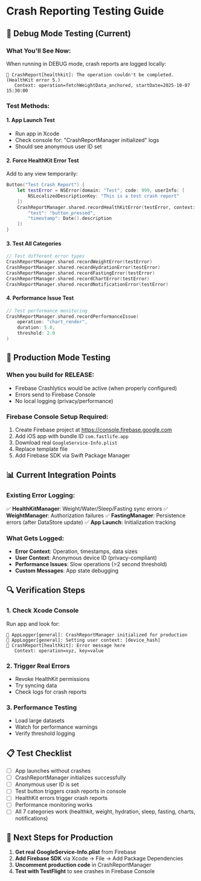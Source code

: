 # Crash Reporting Testing Guide

## 🧪 Debug Mode Testing (Current)

### What You'll See Now:
When running in DEBUG mode, crash reports are logged locally:

```
🚨 CrashReport[healthkit]: The operation couldn't be completed. (HealthKit error 5.)
   Context: operation=fetchWeightData_anchored, startDate=2025-10-07 15:30:00
```

### Test Methods:

#### 1. **App Launch Test**
- Run app in Xcode
- Check console for: "CrashReportManager initialized" logs
- Should see anonymous user ID set

#### 2. **Force HealthKit Error Test**
Add to any view temporarily:
```swift
Button("Test Crash Report") {
    let testError = NSError(domain: "Test", code: 999, userInfo: [
        NSLocalizedDescriptionKey: "This is a test crash report"
    ])
    CrashReportManager.shared.recordHealthKitError(testError, context: [
        "test": "button_pressed",
        "timestamp": Date().description
    ])
}
```

#### 3. **Test All Categories**
```swift
// Test different error types
CrashReportManager.shared.recordWeightError(testError)
CrashReportManager.shared.recordHydrationError(testError)
CrashReportManager.shared.recordFastingError(testError)
CrashReportManager.shared.recordChartError(testError)
CrashReportManager.shared.recordNotificationError(testError)
```

#### 4. **Performance Issue Test**
```swift
// Test performance monitoring
CrashReportManager.shared.recordPerformanceIssue(
    operation: "chart_render",
    duration: 5.0,
    threshold: 2.0
)
```

## 🚀 Production Mode Testing

### When you build for RELEASE:
- Firebase Crashlytics would be active (when properly configured)
- Errors send to Firebase Console
- No local logging (privacy/performance)

### Firebase Console Setup Required:
1. Create Firebase project at https://console.firebase.google.com
2. Add iOS app with bundle ID `com.fastlife.app`
3. Download real `GoogleService-Info.plist`
4. Replace template file
5. Add Firebase SDK via Swift Package Manager

## 📊 Current Integration Points

### Existing Error Logging:
✅ **HealthKitManager**: Weight/Water/Sleep/Fasting sync errors
✅ **WeightManager**: Authorization failures
✅ **FastingManager**: Persistence errors (after DataStore update)
✅ **App Launch**: Initialization tracking

### What Gets Logged:
- **Error Context**: Operation, timestamps, data sizes
- **User Context**: Anonymous device ID (privacy-compliant)
- **Performance Issues**: Slow operations (>2 second threshold)
- **Custom Messages**: App state debugging

## 🔍 Verification Steps

### 1. Check Xcode Console
Run app and look for:
```
📝 AppLogger[general]: CrashReportManager initialized for production
📝 AppLogger[general]: Setting user context: [device_hash]
🚨 CrashReport[healthkit]: Error message here
   Context: operation=xyz, key=value
```

### 2. Trigger Real Errors
- Revoke HealthKit permissions
- Try syncing data
- Check logs for crash reports

### 3. Performance Testing
- Load large datasets
- Watch for performance warnings
- Verify threshold logging

## 📋 Test Checklist

- [ ] App launches without crashes
- [ ] CrashReportManager initializes successfully
- [ ] Anonymous user ID is set
- [ ] Test button triggers crash reports in console
- [ ] HealthKit errors trigger crash reports
- [ ] Performance monitoring works
- [ ] All 7 categories work (healthkit, weight, hydration, sleep, fasting, charts, notifications)

## 🎯 Next Steps for Production

1. **Get real GoogleService-Info.plist** from Firebase
2. **Add Firebase SDK** via Xcode → File → Add Package Dependencies
3. **Uncomment production code** in CrashReportManager
4. **Test with TestFlight** to see crashes in Firebase Console